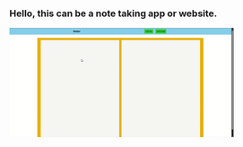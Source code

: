 <h3>Hello, this can be a note taking app or website.</h3>
<img src="demo/noter.gif" alt="demo noter gif">